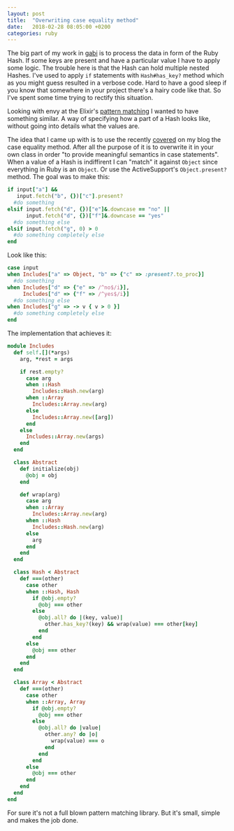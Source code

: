 ```yaml
---
layout: post
title:  "Overwriting case equality method"
date:   2018-02-28 08:05:00 +0200
categories: ruby
---
```


The big part of my work in [gabi](https://www.gabi.com) is to process the data in form of the Ruby Hash. If some keys are present and have a particular value I have to apply some logic. The trouble here is that the Hash can hold multiple nested Hashes.
I've used to apply `if` statements with `Hash#has_key?` method which as you might guess resulted in a verbose code. Hard to have a good sleep if you know that somewhere in your project there's a hairy code like that. So I've spent some time trying to rectify this situation.

Looking with envy at the Elixir's [pattern matching](https://elixir-lang.org/getting-started/case-cond-and-if.html) I wanted to have something similar. A way of specifying how a part of a Hash looks like, without going into details what the values are.

The idea that I came up with is to use the recently [covered](/ruby/2018/02/25/fun-with-case-equality-method.html) on my blog the case equality method.
After all the purpose of it is to overwrite it in your own class in order "to provide meaningful semantics in case statements".
When a value of a Hash is indiffirent I can "match" it against `Object` since everything in Ruby is an `Object`. Or use the ActiveSupport's `Object.present?` method.
The goal was to make this:

```ruby
if input["a"] &&
   input.fetch("b", {})["c"].present?
  #do something
elsif input.fetch("d", {})["e"]&.downcase == "no" ||
      input.fetch("d", {})["f"]&.downcase == "yes"
  #do something else
elsif input.fetch("g", 0) > 0
  #do something completely else
end
```

Look like this:

```ruby
case input
when Includes["a" => Object, "b" => {"c" => :present?.to_proc}]
  #do something
when Includes["d" => {"e" => /^no$/i}],
     Includes["d" => {"f" => /^yes$/i}]
  #do something else
when Includes["g" => -> v { v > 0 }]
  #do something completely else
end
```

The implementation that achieves it:

```ruby
module Includes
  def self.[](*args)
    arg, *rest = args

    if rest.empty?
      case arg
      when ::Hash
        Includes::Hash.new(arg)
      when ::Array
        Includes::Array.new(arg)
      else
        Includes::Array.new([arg])
      end
    else
      Includes::Array.new(args)
    end
  end

  class Abstract
    def initialize(obj)
      @obj = obj
    end

    def wrap(arg)
      case arg
      when ::Array
        Includes::Array.new(arg)
      when ::Hash
        Includes::Hash.new(arg)
      else
        arg
      end
    end
  end

  class Hash < Abstract
    def ===(other)
      case other
      when ::Hash, Hash
        if @obj.empty?
          @obj === other
        else
          @obj.all? do |(key, value)|
            other.has_key?(key) && wrap(value) === other[key]
          end
        end
      else
        @obj === other
      end
    end
  end

  class Array < Abstract
    def ===(other)
      case other
      when ::Array, Array
        if @obj.empty?
          @obj === other
        else
          @obj.all? do |value|
            other.any? do |o|
              wrap(value) === o
            end
          end
        end
      else
        @obj === other
      end
    end
  end
end
```

For sure it's not a full blown pattern matching library. But it's small, simple and makes the job done.

